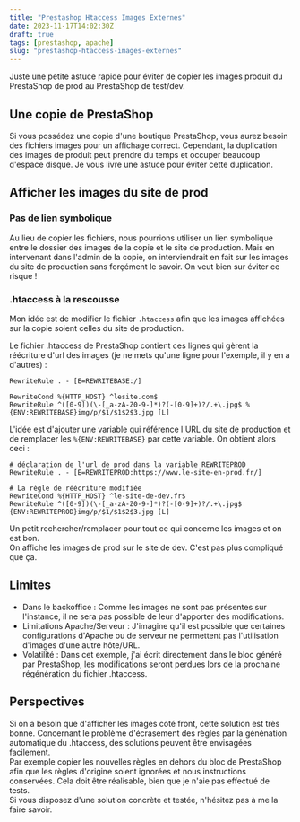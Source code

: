 ```yaml
---
title: "Prestashop Htaccess Images Externes"
date: 2023-11-17T14:02:30Z
draft: true
tags: [prestashop, apache]
slug: "prestashop-htaccess-images-externes" 
---
```


Juste une petite astuce rapide pour éviter de copier les images produit du PrestaShop de prod au PrestaShop de test/dev. 

<!--more-->

## Une copie de PrestaShop

Si vous possédez une copie d'une boutique PrestaShop, vous aurez besoin des fichiers images pour un affichage correct. Cependant, la duplication des images de produit peut prendre du temps et occuper beaucoup d'espace disque. Je vous livre une astuce pour éviter cette duplication.


## Afficher les images du site de prod

### Pas de lien symbolique

Au lieu de copier les fichiers, nous pourrions utiliser un lien symbolique entre le dossier des images de la copie et le site de production. Mais en intervenant dans l'admin de la copie, on interviendrait en fait sur les images du site de production sans forçément le savoir. On veut bien sur éviter ce risque !

### .htaccess à la rescousse

Mon idée est de modifier le fichier `.htaccess` afin que les images affichées sur la copie soient celles du site de production.

Le fichier .htaccess de PrestaShop contient ces lignes qui gèrent la réécriture d'url des images (je ne mets qu'une ligne pour l'exemple, il y en a d'autres) :

```apacheconf
RewriteRule . - [E=REWRITEBASE:/]

RewriteCond %{HTTP_HOST} ^lesite.com$
RewriteRule ^([0-9])(\-[_a-zA-Z0-9-]*)?(-[0-9]+)?/.+\.jpg$ %{ENV:REWRITEBASE}img/p/$1/$1$2$3.jpg [L]
```

L'idée est d'ajouter une variable qui référence l'URL du site de production et de remplacer les `%{ENV:REWRITEBASE}` par cette variable.
On obtient alors ceci :
```apacheconf
# déclaration de l'url de prod dans la variable REWRITEPROD
RewriteRule . - [E=REWRITEPROD:https://www.le-site-en-prod.fr/]

# La règle de réécriture modifiée
RewriteCond %{HTTP_HOST} ^le-site-de-dev.fr$
RewriteRule ^([0-9])(\-[_a-zA-Z0-9-]*)?(-[0-9]+)?/.+\.jpg$ {ENV:REWRITEPROD}img/p/$1/$1$2$3.jpg [L]
```

Un petit rechercher/remplacer pour tout ce qui concerne les images et on est bon.  
On affiche les images de prod sur le site de dev. C'est pas plus compliqué que ça.

## Limites

- Dans le backoffice : Comme les images ne sont pas présentes sur l'instance, il ne sera pas possible de leur d'apporter des modifications.
- Limitations Apache/Serveur : J'imagine qu'il est possible que certaines configurations d'Apache ou de serveur ne permettent pas l'utilisation d'images d'une autre hôte/URL.
- Volatilité : Dans cet exemple, j'ai écrit directement dans le bloc généré par PrestaShop, les modifications seront perdues lors de la prochaine régénération du fichier .htaccess.

## Perspectives 

Si on a besoin que d'afficher les images coté front, cette solution est très bonne. Concernant le problème d'écrasement des règles par la génénation automatique du .htaccess, des solutions peuvent être envisagées facilement.  
Par exemple copier les nouvelles règles en dehors du bloc de PrestaShop afin que les règles d'origine soient ignorées et nous instructions conservées. Cela doit être réalisable, bien que je n'aie pas effectué de tests.  
Si vous disposez d'une solution concrète et testée, n'hésitez pas à me la faire savoir.
